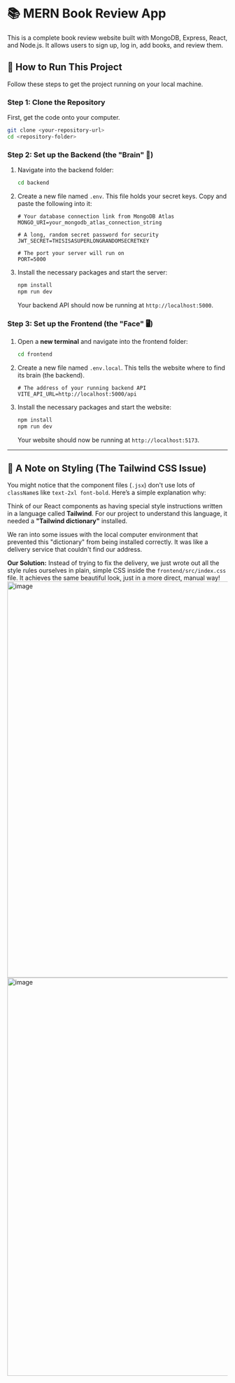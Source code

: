 # 📚 MERN Book Review App

This is a complete book review website built with MongoDB, Express, React, and Node.js. It allows users to sign up, log in, add books, and review them.



## 🚀 How to Run This Project

Follow these steps to get the project running on your local machine.

### Step 1: Clone the Repository
First, get the code onto your computer.
```bash
git clone <your-repository-url>
cd <repository-folder>
```

### Step 2: Set up the Backend (the "Brain" 🧠)

1.  Navigate into the backend folder:
    ```bash
    cd backend
    ```
2.  Create a new file named `.env`. This file holds your secret keys. Copy and paste the following into it:
    ```env
    # Your database connection link from MongoDB Atlas
    MONGO_URI=your_mongodb_atlas_connection_string

    # A long, random secret password for security
    JWT_SECRET=THISISASUPERLONGRANDOMSECRETKEY

    # The port your server will run on
    PORT=5000
    ```
3.  Install the necessary packages and start the server:
    ```bash
    npm install
    npm run dev
    ```
    Your backend API should now be running at `http://localhost:5000`.

### Step 3: Set up the Frontend (the "Face" 🖥️)

1.  Open a **new terminal** and navigate into the frontend folder:
    ```bash
    cd frontend
    ```
2.  Create a new file named `.env.local`. This tells the website where to find its brain (the backend).
    ```env
    # The address of your running backend API
    VITE_API_URL=http://localhost:5000/api
    ```
3.  Install the necessary packages and start the website:
    ```bash
    npm install
    npm run dev
    ```
    Your website should now be running at `http://localhost:5173`.

---
## 🎨 A Note on Styling (The Tailwind CSS Issue)

You might notice that the component files (`.jsx`) don't use lots of `className`s like `text-2xl font-bold`. Here’s a simple explanation why:

Think of our React components as having special style instructions written in a language called **Tailwind**. For our project to understand this language, it needed a **"Tailwind dictionary"** installed.

We ran into some issues with the local computer environment that prevented this "dictionary" from being installed correctly. It was like a delivery service that couldn't find our address.

**Our Solution:**
Instead of trying to fix the delivery, we just wrote out all the style rules ourselves in plain, simple CSS inside the `frontend/src/index.css` file. It achieves the same beautiful look, just in a more direct, manual way!
<img width="1794" height="905" alt="image" src="https://github.com/user-attachments/assets/31c8b463-c857-4a5f-b7ba-238e49c79376" />
<img width="1776" height="910" alt="image" src="https://github.com/user-attachments/assets/5a58ab9c-8475-453f-9d9a-59ffc3496434" />
